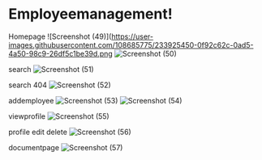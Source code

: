 # Employeemanagement!

Homepage
![Screenshot (49)](https://user-images.githubusercontent.com/108685775/233925450-0f92c62c-0ad5-4a50-98c9-26df5c1be39d.png
![Screenshot (50)](https://user-images.githubusercontent.com/108685775/233925534-5146d64f-4635-47d9-bb2f-ebce7c55ae2c.png)

search
![Screenshot (51)](https://user-images.githubusercontent.com/108685775/233925638-4fc53ea0-f6ae-4c16-9000-4755ba4a29fc.png)

search 404
![Screenshot (52)](https://user-images.githubusercontent.com/108685775/233925717-d2fc8770-ce4a-40e7-bb93-7187c70c6fb1.png)

addemployee
![Screenshot (53)](https://user-images.githubusercontent.com/108685775/233925775-2962f26c-8b55-446e-8cc1-114bb6bab034.png)
![Screenshot (54)](https://user-images.githubusercontent.com/108685775/233925785-90ae6458-585e-4c91-afee-ee3d3586d4bd.png)

viewprofile
![Screenshot (55)](https://user-images.githubusercontent.com/108685775/233925827-f200c0f1-b5c9-4f80-b038-0951ce250044.png)

profile edit delete
![Screenshot (56)](https://user-images.githubusercontent.com/108685775/233925885-41dc5128-2eea-4b9e-a360-759e8f634ffb.png)

documentpage
![Screenshot (57)](https://user-images.githubusercontent.com/108685775/233925962-bbd0e9f4-9bbc-40d9-aa44-adcbc793af32.png)
